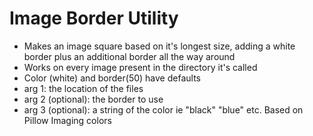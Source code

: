 # Image Border Utility
- Makes an image square based on it's longest size, adding a white border plus an additional border all the way around
- Works on every image present in the directory it's called
- Color (white) and border(50) have defaults
- arg 1: the location of the files
- arg 2 (optional): the border to use
- arg 3 (optional): a string of the color ie "black" "blue" etc. Based on Pillow Imaging colors
